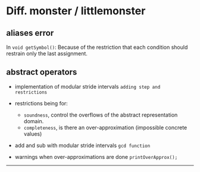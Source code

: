 # Diff. monster / littlemonster

## aliases error

In `void getSymbol()`:
Because of the restriction that each condition should restrain only the last assignment.

## abstract operators
+ implementation of modular stride intervals
`adding step and restrictions`

+ restrictions being for:
  - `soundness`, control the overflows of the abstract representation domain.
  - `completeness`, is there an over-approximation (impossible concrete values)

+ add and sub with modular stride intervals
  `gcd function`

+ warnings when over-approximations are done
  `printOverApprox();`
-- --
